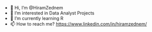- 👋 Hi, I’m @HiramZednem
- 👀 I’m interested in Data Analyst Projects
- 🌱 I’m currently learning R
- 📫 How to reach me? https://www.linkedin.com/in/hiramzednem/
